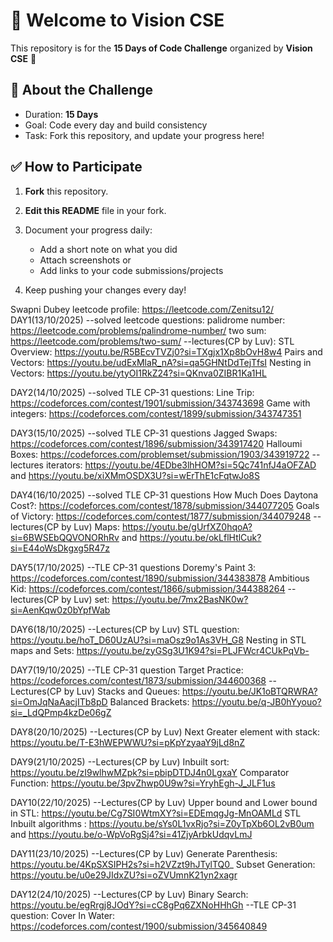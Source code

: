 # 👋 Welcome to Vision CSE  

This repository is for the **15 Days of Code Challenge** organized by **Vision CSE** 🚀  

## 📌 About the Challenge
- Duration: **15 Days**
- Goal: Code every day and build consistency  
- Task: Fork this repository, and update your progress here!  

## ✅ How to Participate
1. **Fork** this repository.  
2. **Edit this README** file in your fork.  
3. Document your progress daily:  
   - Add a short note on what you did  
   - Attach screenshots or  
   - Add links to your code submissions/projects  

4. Keep pushing your changes every day!

Swapni Dubey
leetcode profile: https://leetcode.com/Zenitsu12/
DAY1(13/10/2025)
   --solved leetcode questions:
      palidrome number: https://leetcode.com/problems/palindrome-number/
      two sum: https://leetcode.com/problems/two-sum/
   --lectures(CP by Luv):
      STL Overview: https://youtu.be/R5BEcvTVZj0?si=TXgjx1Xp8bOvH8w4
      Pairs and Vectors: https://youtu.be/udExMlaR_nA?si=qa5GHNtDdTejTfsI
      Nesting in Vectors: https://youtu.be/ytyOI1RkZ24?si=QKnva0ZIBR1Ka1HL

DAY2(14/10/2025)
   --solved TLE CP-31 questions:
      Line Trip: https://codeforces.com/contest/1901/submission/343743698
      Game with integers: https://codeforces.com/contest/1899/submission/343747351
   
DAY3(15/10/2025)
   --solved TLE CP-31 questions
      Jagged Swaps: https://codeforces.com/contest/1896/submission/343917420
      Halloumi Boxes: https://codeforces.com/problemset/submission/1903/343919722
   --lectures
      iterators: https://youtu.be/4EDbe3lhHOM?si=5Qc741nfJ4aOFZAD and https://youtu.be/xiXMmOSDX3U?si=wErThE1cFqtwJo8S

DAY4(16/10/2025)
   --solved TLE CP-31 questions
      How Much Does Daytona Cost?: https://codeforces.com/contest/1878/submission/344077205
      Goals of Victory: https://codeforces.com/contest/1877/submission/344079248
   --lectures(CP by Luv)
      Maps: https://youtu.be/gUrfXZ0hqoA?si=6BWSEbQQVONORhRv and https://youtu.be/okLflHtlCuk?si=E44oWsDkgxg5R47z

DAY5(17/10/2025)
   --TLE CP-31 questions
      Doremy's Paint 3: https://codeforces.com/contest/1890/submission/344383878
      Ambitious Kid: https://codeforces.com/contest/1866/submission/344388264
   --lectures(CP by Luv)
      set: https://youtu.be/7mx2BasNK0w?si=AenKqw0z0bYpfWab

DAY6(18/10/2025)
   --Lectures(CP by Luv)
      STL question: https://youtu.be/hoT_D60UzAU?si=maOsz9o1As3VH_G8
      Nesting in STL maps and Sets: https://youtu.be/zyGSg3U1K94?si=PLJFWcr4CUkPqVb-

DAY7(19/10/2025)
   --TLE CP-31 question
      Target Practice: https://codeforces.com/contest/1873/submission/344600368
   --Lectures(CP by Luv)
      Stacks and Queues: https://youtu.be/JK1oBTQRWRA?si=OmJqNaAacjITb8pD
      Balanced Brackets: https://youtu.be/q-JB0hYyouo?si=_LdQPmp4kzDe06gZ

DAY8(20/10/2025)
   --Lectures(CP by Luv)
      Next Greater element with stack: https://youtu.be/T-E3hWEPWWU?si=pKpYzyaaY9jLd8nZ

DAY9(21/10/2025)
   --Lectures(CP by Luv)
       Inbuilt sort: https://youtu.be/zI9wlhwMZpk?si=pbipDTDJ4n0LgxaY
       Comparator Function: https://youtu.be/3pvZhwp0U9w?si=YryhEgh-J_JLF1us

DAY10(22/10/2025)
   --Lectures(CP by Luv)
      Upper bound and Lower bound in STL: https://youtu.be/Cg7SI0WtmXY?si=EDEmqgJg-MnOAMLd
      STL Inbuilt algorithms : https://youtu.be/sYs0L1vxRjo?si=Z0yTpXb6OL2vB0um and https://youtu.be/o-WpVoRgSj4?si=41ZjyArbkUdqvLmJ

DAY11(23/10/2025)
   --Lectures(CP by Luv)
      Generate Parenthesis: https://youtu.be/4KpSXSIPH2s?si=h2VZzt9hJTylTQ0_ 
      Subset Generation: https://youtu.be/u0e29JIdxZU?si=oZVUmnK21yn2xagr
   
DAY12(24/10/2025)
   --Lectures(CP by Luv)
      Binary Search: https://youtu.be/egRrgj8JOdY?si=cC8gPq6ZXNoHHhGh
   --TLE CP-31 question:
      Cover In Water: https://codeforces.com/contest/1900/submission/345640849
      
